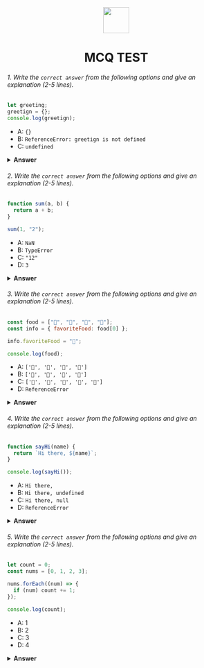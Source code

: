 <div align="center">
  <img height="60" src="https://edurev.gumlet.io/AllImages/original/ApplicationImages/CourseImages/944e5d47-8c55-4a89-91e5-22ab5f2798fc_CI.png">
  <h1>MCQ TEST</h1>
</div>

###### 1. Write the `correct answer` from the following options and give an explanation (2-5 lines).

```javascript
let greeting;
greetign = {};
console.log(greetign);
```

- A: `{}`
- B: `ReferenceError: greetign is not defined`
- C: `undefined`

<details><summary><b>Answer</b></summary>
<p>

#### Answer: B: ReferenceError: greetign is not defined

<i>In the given code, there is a typographical error where "greetign" is used instead of "greeting" when assigning an empty object to it. As a result, "greeting" is never defined and a ReferenceError occurs, indicating that "greetign" is not defined in the current scope.</i>

</p>
</details>

###### 2. Write the `correct answer` from the following options and give an explanation (2-5 lines).

```javascript
function sum(a, b) {
  return a + b;
}

sum(1, "2");
```

- A: `NaN`
- B: `TypeError`
- C: `"12"`
- D: `3`

<details><summary><b>Answer</b></summary>
<p>

#### Answer: C: "12"

<i>In the given code, the sum function takes two parameters, 'a' and 'b', and attempts to add them together. However, in the function call sum(1, "2"), the second argument is a string ("2") instead of a number. In JavaScript addition with a number and a string, the result what appears is a string, resulting concatenation of '1' and '2' which is '12'.</i>

</p>
</details>

###### 3. Write the `correct answer` from the following options and give an explanation (2-5 lines).

```javascript
const food = ["🍕", "🍫", "🥑", "🍔"];
const info = { favoriteFood: food[0] };

info.favoriteFood = "🍝";

console.log(food);
```

- A: `['🍕', '🍫', '🥑', '🍔']`
- B: `['🍝', '🍫', '🥑', '🍔']`
- C: `['🍝', '🍕', '🍫', '🥑', '🍔']`
- D: `ReferenceError`

<details><summary><b>Answer</b></summary>
<p>

#### Answer: A: ['🍕', '🍫', '🥑', '🍔']

<i>In the code, 'info.favoriteFood' initially references the first element of the food array, which is "🍕". Then it is reassigned to "🍝". Which does not affect the 'food' array; it only changes the value of the 'favoriteFood' property within the info object. Therefore, the food array remains unchanged.</i>

</p>
</details>

###### 4. Write the `correct answer` from the following options and give an explanation (2-5 lines).

```javascript
function sayHi(name) {
  return `Hi there, ${name}`;
}

console.log(sayHi());
```

- A: `Hi there,`
- B: `Hi there, undefined`
- C: `Hi there, null`
- D: `ReferenceError`

<details><summary><b>Answer</b></summary>
<p>

#### Answer: B: Hi there, undefined

<i>In the given code, the 'sayHi' function expects one argument, name. When we call sayHi() without providing any arguments, name is undefined within the function. Therefore, the template string Hi there, ${name} will result in "Hi there, undefined" when logged to the console.</i>

</p>
</details>

###### 5. Write the `correct answer` from the following options and give an explanation (2-5 lines).

```javascript
let count = 0;
const nums = [0, 1, 2, 3];

nums.forEach((num) => {
  if (num) count += 1;
});

console.log(count);
```

- A: 1
- B: 2
- C: 3
- D: 4

<details><summary><b>Answer</b></summary>
<p>

#### Answer: C: 3

<i>In the given code, the forEach method is used to iterate over the 'nums' array. The arrow function inside the forEach checks if each element num is truthy and increments the count variable if it is. Among the elements [0, 1, 2, 3], 0 is falsy and 1, 2 and 3 are truthy, so count is incremented thrice. Therefore, the value of count is 3.</i>

</p>
</details>
